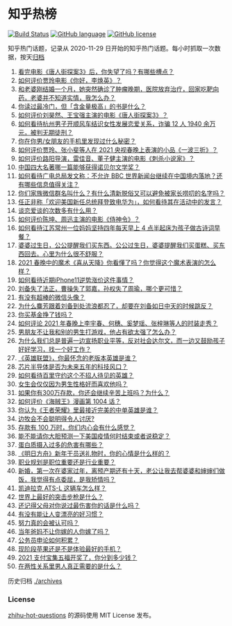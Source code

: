 # 知乎热榜
[![Build Status](https://github.com/ToWeLong/zhihu-hot-questions/workflows/CI/badge.svg)](https://github.com/ToWeLong/zhihu-hot-questions/actions)
[![GitHub language](https://img.shields.io/badge/language-golang-orange.svg)](https://golang.org/)
[![GitHub license](https://img.shields.io/github/license/ToWeLong/zhihu-hot-questions)](https://github.com/ToWeLong/zhihu-hot-questions/blob/main/LICENSE)

知乎热门话题，记录从 2020-11-29 日开始的知乎热门话题。每小时抓取一次数据，按天[归档](./archives)

<!-- BEGIN -->

1. [看完电影《唐人街探案3》后，你失望了吗？有哪些槽点？](https://www.zhihu.com/question/442574355)
1. [如何评价贾玲电影《你好，李焕英》？](https://www.zhihu.com/question/350520117)
1. [和老婆刚结婚一个月，她突然确诊了肿瘤晚期，医院放弃治疗，回家吃靶向药，老婆并不知道实情，我怎么办？](https://www.zhihu.com/question/443414127)
1. [你读过最冷门，但「含金量极高」的书是什么？](https://www.zhihu.com/question/438708854)
1. [如何评价刘昊然、王宝强主演的电影《唐人街探案3》？](https://www.zhihu.com/question/275161859)
1. [如何看待杭州男子开顺风车结识女性发展恋爱关系，诈骗 12 人 1940 余万元，被判无期徒刑？](https://www.zhihu.com/question/443917776)
1. [你在你男/女朋友的手机里发现过什么秘密？](https://www.zhihu.com/question/309282780)
1. [如何评价贾玲、张小斐等人在 2021 央视春晚上表演的小品《一波三折》？](https://www.zhihu.com/question/443971527)
1. [如何评价路阳导演，雷佳音、董子健主演的电影《刺杀小说家》？](https://www.zhihu.com/question/442322197)
1. [中国四大名著哪一篇能够获得诺贝尔文学奖？](https://www.zhihu.com/question/443500762)
1. [如何看待广电总局发文称：不允许 BBC 世界新闻台继续在中国境内落地？还有哪些信息值得关注？](https://www.zhihu.com/question/444040251)
1. [你们家族微信群名叫什么？有什么清新脱俗又可以避免被家长唠叨的名字吗？](https://www.zhihu.com/question/443937583)
1. [任正非称「欢迎美国新任总统拜登致电华为」，如何看待其在活动中的发言？](https://www.zhihu.com/question/443750066)
1. [谈恋爱谈的次数多有什么用？](https://www.zhihu.com/question/334622048)
1. [如何评价陈坤、周迅主演的电影《侍神令》？](https://www.zhihu.com/question/436887810)
1. [如何看待江苏常州一位妈妈坚持四年每天早上 4 点半起床为孩子做古诗词早餐？](https://www.zhihu.com/question/443470170)
1. [婆婆过生日，公公提醒我们买东西。公公过生日，婆婆提醒我们买蛋糕、买东西回去。心里为什么很不舒服？](https://www.zhihu.com/question/308825931)
1. [2021 春晚中的魔术《喜从天降》你看懂了吗？你觉得这个魔术表演的怎么样？](https://www.zhihu.com/question/444004747)
1. [如何看待近期iPhone11逆势涨价这件事情？](https://www.zhihu.com/question/439628528)
1. [刘备失了法正，曹操失了郭嘉，孙权失了周瑜，哪个更可惜？](https://www.zhihu.com/question/443610265)
1. [有没有超棒的微信头像？](https://www.zhihu.com/question/432712007)
1. [为什么麋芳跟着刘备到处流浪都忍了，却要在刘备如日中天的时候跳反？](https://www.zhihu.com/question/48173294)
1. [你买基金挣了钱吗？](https://www.zhihu.com/question/410574473)
1. [如何评论 2021 年春晚上李宇春、何穗、奚梦瑶、张梓琳等人的时装走秀？](https://www.zhihu.com/question/443978501)
1. [男朋友不让我和别的男生打游戏，他占有欲太强了怎么办？](https://www.zhihu.com/question/407902269)
1. [为什么我们总是普遍一边宣扬职业平等，反对社会达尔文，而一边又鼓励孩子好好学习，找一个好工作？](https://www.zhihu.com/question/443552685)
1. [《英雄联盟》，你最怀念的老版本英雄是谁？](https://www.zhihu.com/question/441857645)
1. [芯片半导体是否为未来五年的科技风口？](https://www.zhihu.com/question/442708273)
1. [如何看待百里守约这个不招人待见的英雄？](https://www.zhihu.com/question/380426230)
1. [女生会仅仅因为男生性格好而喜欢他吗？](https://www.zhihu.com/question/438699923)
1. [如果你有300万存款，你还会继续辛苦上班吗？为什么？](https://www.zhihu.com/question/426065915)
1. [如何评价《海贼王》漫画第 1004 话？](https://www.zhihu.com/question/443636136)
1. [你认为《王者荣耀》里最接近完美的中单英雄是谁？](https://www.zhihu.com/question/441413465)
1. [边牧会不会聪明得令人讨厌?](https://www.zhihu.com/question/393601336)
1. [存款有 100 万时，你们内心会有什么感觉？](https://www.zhihu.com/question/435393939)
1. [能不能请你大胆预测一下美国疫情何时结束或者说稳定？](https://www.zhihu.com/question/440957753)
1. [蛋白质摄入过多的危害有哪些？](https://www.zhihu.com/question/422316054)
1. [《明日方舟》新年干员送礼物时，你的心情是什么样的？](https://www.zhihu.com/question/444046564)
1. [职业规划是职位重要还是行业重要？](https://www.zhihu.com/question/436670122)
1. [新婚，第一次在婆家过年，离预产期还有十天，老公让我去帮婆婆和婶婶们做饭，我觉得有点委屈，是我矫情吗？](https://www.zhihu.com/question/444053926)
1. [凯迪拉克 ATS-L 这辆车怎么样？](https://www.zhihu.com/question/28515068)
1. [世界上最好的突击步枪是什么？](https://www.zhihu.com/question/443302547)
1. [还记得父母对你说过最伤害你的话是什么吗？](https://www.zhihu.com/question/32427965)
1. [有没有能让人变漂亮的好习惯？](https://www.zhihu.com/question/423969924)
1. [努力真的会被认可吗？](https://www.zhihu.com/question/440160869)
1. [当年爸妈不让你嫁的人你嫁了吗？](https://www.zhihu.com/question/443594106)
1. [公务员申论如何积累？](https://www.zhihu.com/question/62703465)
1. [现阶段苹果还是不是体验最好的手机？](https://www.zhihu.com/question/321893207)
1. [2021 支付宝集五福开奖了，你分到多少钱？](https://www.zhihu.com/question/443980664)
1. [在两性关系里男人真正需要的是什么？](https://www.zhihu.com/question/319606888)

<!-- END -->

历史归档 [./archives](./archives)


### License
[zhihu-hot-questions](https://github.com/towelong/zhihu-hot-questions) 的源码使用 MIT License 发布。